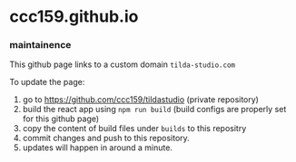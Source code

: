 # ccc159.github.io


### maintainence

This github page links to a custom domain `tilda-studio.com`


To update the page:
1. go to https://github.com/ccc159/tildastudio (private repository)
2. build the react app using `npm run build` (build configs are properly set for this github page)
3. copy the content of build files under `builds` to this repositry
4. commit changes and push to this repository.
5. updates will happen in around a minute.

